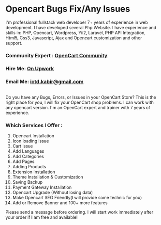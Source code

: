 # Opencart Bugs Fix/Any Issues
I'm professional fullstack web developer 7+ years of experience in web development. I have developed several Php Website. I have experience and skills in: PHP, Opencart, Wordpress, Yii2, Laravel, PHP API Integration, Html5, Css3, Javascript, Ajax and Opencart customization and other support.

### Community Expert : <a href="https://dly.to/ujnLXoXfkE8">OpenCart Community<a/>
### Hire Me: <a href="https://www.upwork.com/services/product/development-it-opencart-bugs-removal-or-fix-opencart-errors-1641008263730761728">On Upwork<a/>
### Email Me: <a href="mailto:ictd.kabir@gmail.com">ictd.kabir@gmail.com</a>


<br/>
Do you have any Bugs, Errors, or Issues in your OpenCart Store? This is the right place for you, I will fix your OpenCart shop problems. I can work with any opencart version. I'm an OpenCart expert and trainer with 7 years of experience.

### Which Services I Offer :
1. Opencart Installation
2. Icon loading issue
3. Cart issue
4. Add Languages
5. Add Categories
6. Add Pages
7. Adding Products
8. Extension Installation
9. Theme Installation & Customization
10. Saving Backup
11. Payment Gateway Installation
12. Opencart Upgrade (Without losing data)
13. Make Opencart SEO Friendly(I will provide some technic for you)
14. Add or Remove Banner and 100+ more features

Please send a message before ordering. I will start work immediately after your order if I am free and available!
